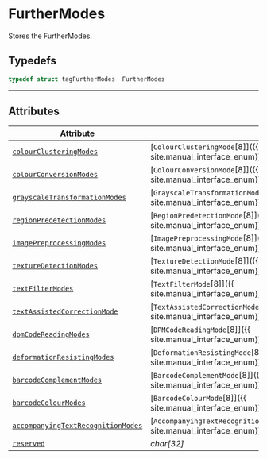 # FurtherModes
Stores the FurtherModes. 

## Typedefs

```cpp
typedef struct tagFurtherModes  FurtherModes
```  
  
---
  

## Attributes
  
| Attribute | Type |
|---------- | ---- |
| [`colourClusteringModes`](#colourclusteringmodes) | [`ColourClusteringMode`\[8\]]({{ site.manual_interface_enum}}ColourClusteringMode.html) |
| [`colourConversionModes`](#colourconversionmodes) | [`ColourConversionMode`\[8\]]({{ site.manual_interface_enum}}ColourConversionMode.html) |
| [`grayscaleTransformationModes`](#grayscaletransformationmodes) | [`GrayscaleTransformationMode`\[8\]]({{ site.manual_interface_enum}}GrayscaleTransformationMode.html) |
| [`regionPredetectionModes`](#regionpredetectionmodes) | [`RegionPredetectionMode`\[8\]]({{ site.manual_interface_enum}}RegionPredetectionMode.html) |
| [`imagePreprocessingModes`](#imagepreprocessingmodes) | [`ImagePreprocessingMode`\[8\]]({{ site.manual_interface_enum}}ImagePreprocessingMode.html) |
| [`textureDetectionModes`](#texturedetectionmodes) | [`TextureDetectionMode`\[8\]]({{ site.manual_interface_enum}}TextureDetectionMode.html) |
| [`textFilterModes`](#textfiltermodes) | [`TextFilterMode`\[8\]]({{ site.manual_interface_enum}}TextFilterMode.html) |
| [`textAssistedCorrectionMode`](#textassistedcorrectionmode) | [`TextAssistedCorrectionMode`]({{ site.manual_interface_enum}}TextAssistedCorrectionMode.html) |
| [`dpmCodeReadingModes`](#dpmcodereadingmodes) | [`DPMCodeReadingMode`\[8\]]({{ site.manual_interface_enum}}DPMCodeReadingMode.html) |
| [`deformationResistingModes`](#deformationresistingmodes) | [`DeformationResistingMode`\[8\]]({{ site.manual_interface_enum}}DeformationResistingMode.html) |
| [`barcodeComplementModes`](#barcodecomplementmodes) | [`BarcodeComplementMode`\[8\]]({{ site.manual_interface_enum}}BarcodeComplementMode.html) |
| [`barcodeColourModes`](#barcodecolourmodes) | [`BarcodeColourMode`\[8\]]({{ site.manual_interface_enum}}BarcodeColourMode.html) |
| [`accompanyingTextRecognitionModes`](#accompanyingtextrecognitionmodes) | [`AccompanyingTextRecognitionMode`\[8\]]({{ site.manual_interface_enum}}AccompanyingTextRecognitionMode.html) |
| [`reserved`](#reserved) | *char\[32\]* |
